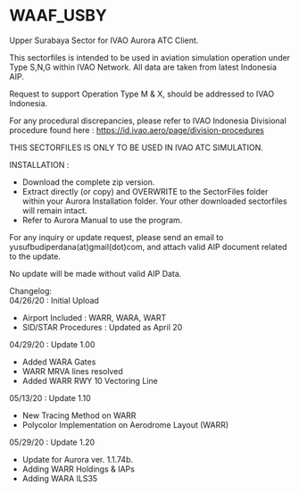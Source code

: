 # WAAF_USBY
Upper Surabaya Sector for IVAO Aurora ATC Client.

This sectorfiles is intended to be used in aviation simulation operation under Type S,N,G within IVAO Network. All data are taken from latest Indonesia AIP.

Request to support Operation Type M & X, should be addressed to IVAO Indonesia.

For any procedural discrepancies, please refer to IVAO Indonesia Divisional procedure found here : https://id.ivao.aero/page/division-procedures


THIS SECTORFILES IS ONLY TO BE USED IN IVAO ATC SIMULATION. 


INSTALLATION :
- Download the complete zip version.
- Extract directly (or copy) and OVERWRITE to the SectorFiles folder within your Aurora Installation folder. Your other downloaded sectorfiles will remain intact.
- Refer to Aurora Manual to use the program.


For any inquiry or update request, please send an email to yusufbudiperdana(at)gmail(dot)com, and attach valid AIP document related to the update. 

No update will be made without valid AIP Data.



Changelog:
<br>
04/26/20 : Initial Upload
- Airport Included : WARR, WARA, WART
- SID/STAR Procedures : Updated as April 20

04/29/20 : Update 1.00
- Added WARA Gates
- WARR MRVA lines resolved
- Added WARR RWY 10 Vectoring Line

05/13/20 : Update 1.10
- New Tracing Method on WARR
- Polycolor Implementation on Aerodrome Layout (WARR)

05/29/20 : Update 1.20
- Update for Aurora ver. 1.1.74b.
- Adding WARR Holdings & IAPs
- Adding WARA ILS35










